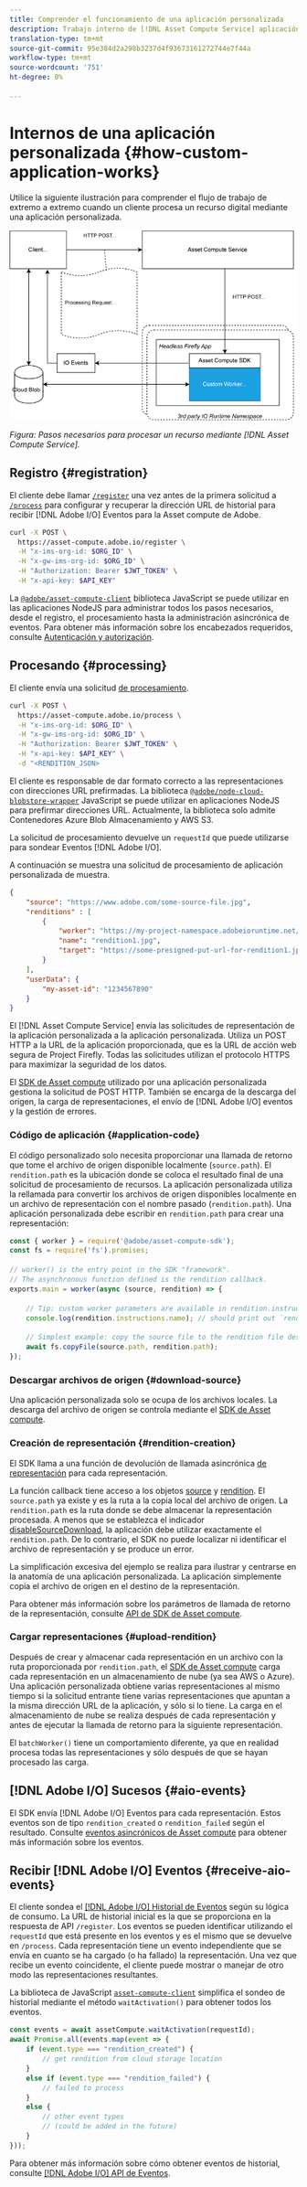 ```yaml
---
title: Comprender el funcionamiento de una aplicación personalizada
description: Trabajo interno de [!DNL Asset Compute Service] aplicación personalizada para ayudarle a comprender cómo funciona.
translation-type: tm+mt
source-git-commit: 95e384d2a298b3237d4f93673161272744e7f44a
workflow-type: tm+mt
source-wordcount: '751'
ht-degree: 0%

---
```



# Internos de una aplicación personalizada {#how-custom-application-works}

Utilice la siguiente ilustración para comprender el flujo de trabajo de extremo a extremo cuando un cliente procesa un recurso digital mediante una aplicación personalizada.

![Flujo de trabajo personalizado de la aplicación](assets/customworker.png)

*Figura: Pasos necesarios para procesar un recurso mediante  [!DNL Asset Compute Service].*

## Registro {#registration}

El cliente debe llamar [`/register`](api.md#register) una vez antes de la primera solicitud a [`/process`](api.md#process-request) para configurar y recuperar la dirección URL de historial para recibir [!DNL Adobe I/O] Eventos para la Asset compute de Adobe.

```sh
curl -X POST \
  https://asset-compute.adobe.io/register \
  -H "x-ims-org-id: $ORG_ID" \
  -H "x-gw-ims-org-id: $ORG_ID" \
  -H "Authorization: Bearer $JWT_TOKEN" \
  -H "x-api-key: $API_KEY"
```

La [`@adobe/asset-compute-client`](https://github.com/adobe/asset-compute-client#usage) biblioteca JavaScript se puede utilizar en las aplicaciones NodeJS para administrar todos los pasos necesarios, desde el registro, el procesamiento hasta la administración asincrónica de eventos. Para obtener más información sobre los encabezados requeridos, consulte [Autenticación y autorización](api.md).

## Procesando {#processing}

El cliente envía una solicitud [de procesamiento](api.md#process-request).

```sh
curl -X POST \
  https://asset-compute.adobe.io/process \
  -H "x-ims-org-id: $ORG_ID" \
  -H "x-gw-ims-org-id: $ORG_ID" \
  -H "Authorization: Bearer $JWT_TOKEN" \
  -H "x-api-key: $API_KEY" \
  -d "<RENDITION_JSON>
```

El cliente es responsable de dar formato correcto a las representaciones con direcciones URL prefirmadas. La biblioteca [`@adobe/node-cloud-blobstore-wrapper`](https://github.com/adobe/node-cloud-blobstore-wrapper#presigned-urls) JavaScript se puede utilizar en aplicaciones NodeJS para prefirmar direcciones URL. Actualmente, la biblioteca solo admite Contenedores Azure Blob Almacenamiento y AWS S3.

La solicitud de procesamiento devuelve un `requestId` que puede utilizarse para sondear Eventos [!DNL Adobe I/O].

A continuación se muestra una solicitud de procesamiento de aplicación personalizada de muestra.

```json
{
    "source": "https://www.adobe.com/some-source-file.jpg",
    "renditions" : [
        {
            "worker": "https://my-project-namespace.adobeioruntime.net/api/v1/web/my-namespace-version/my-worker",
            "name": "rendition1.jpg",
            "target": "https://some-presigned-put-url-for-rendition1.jpg",
        }
    ],
    "userData": {
        "my-asset-id": "1234567890"
    }
}
```

El [!DNL Asset Compute Service] envía las solicitudes de representación de la aplicación personalizada a la aplicación personalizada. Utiliza un POST HTTP a la URL de la aplicación proporcionada, que es la URL de acción web segura de Project Firefly. Todas las solicitudes utilizan el protocolo HTTPS para maximizar la seguridad de los datos.

El [SDK de Asset compute](https://github.com/adobe/asset-compute-sdk#adobe-asset-compute-worker-sdk) utilizado por una aplicación personalizada gestiona la solicitud de POST HTTP. También se encarga de la descarga del origen, la carga de representaciones, el envío de [!DNL Adobe I/O] eventos y la gestión de errores.

<!-- TBD: Add the application diagram. -->

### Código de aplicación {#application-code}

El código personalizado solo necesita proporcionar una llamada de retorno que tome el archivo de origen disponible localmente (`source.path`). El `rendition.path` es la ubicación donde se coloca el resultado final de una solicitud de procesamiento de recursos. La aplicación personalizada utiliza la rellamada para convertir los archivos de origen disponibles localmente en un archivo de representación con el nombre pasado (`rendition.path`). Una aplicación personalizada debe escribir en `rendition.path` para crear una representación:

```javascript
const { worker } = require('@adobe/asset-compute-sdk');
const fs = require('fs').promises;

// worker() is the entry point in the SDK "framework".
// The asynchronous function defined is the rendition callback.
exports.main = worker(async (source, rendition) => {

    // Tip: custom worker parameters are available in rendition.instructions.
    console.log(rendition.instructions.name); // should print out `rendition.jpg`.

    // Simplest example: copy the source file to the rendition file destination so as to transfer the asset as is without processing.
    await fs.copyFile(source.path, rendition.path);
});
```

### Descargar archivos de origen {#download-source}

Una aplicación personalizada solo se ocupa de los archivos locales. La descarga del archivo de origen se controla mediante el [SDK de Asset compute](https://github.com/adobe/asset-compute-sdk#adobe-asset-compute-worker-sdk).

### Creación de representación {#rendition-creation}

El SDK llama a una función de devolución de llamada asincrónica [de representación](https://github.com/adobe/asset-compute-sdk#rendition-callback-for-worker-required) para cada representación.

La función callback tiene acceso a los objetos [source](https://github.com/adobe/asset-compute-sdk#source) y [rendition](https://github.com/adobe/asset-compute-sdk#rendition). El `source.path` ya existe y es la ruta a la copia local del archivo de origen. La `rendition.path` es la ruta donde se debe almacenar la representación procesada. A menos que se establezca el indicador [disableSourceDownload](https://github.com/adobe/asset-compute-sdk#worker-options-optional), la aplicación debe utilizar exactamente el `rendition.path`. De lo contrario, el SDK no puede localizar ni identificar el archivo de representación y se produce un error.

La simplificación excesiva del ejemplo se realiza para ilustrar y centrarse en la anatomía de una aplicación personalizada. La aplicación simplemente copia el archivo de origen en el destino de la representación.

Para obtener más información sobre los parámetros de llamada de retorno de la representación, consulte [API de SDK de Asset compute](https://github.com/adobe/asset-compute-sdk#api-details).

### Cargar representaciones {#upload-rendition}

Después de crear y almacenar cada representación en un archivo con la ruta proporcionada por `rendition.path`, el [SDK de Asset compute](https://github.com/adobe/asset-compute-sdk#adobe-asset-compute-worker-sdk) carga cada representación en un almacenamiento de nube (ya sea AWS o Azure). Una aplicación personalizada obtiene varias representaciones al mismo tiempo si la solicitud entrante tiene varias representaciones que apuntan a la misma dirección URL de la aplicación, y sólo si lo tiene. La carga en el almacenamiento de nube se realiza después de cada representación y antes de ejecutar la llamada de retorno para la siguiente representación.

El `batchWorker()` tiene un comportamiento diferente, ya que en realidad procesa todas las representaciones y sólo después de que se hayan procesado las carga.

## [!DNL Adobe I/O] Sucesos {#aio-events}

El SDK envía [!DNL Adobe I/O] Eventos para cada representación. Estos eventos son de tipo `rendition_created` o `rendition_failed` según el resultado. Consulte [eventos asincrónicos de Asset compute](api.md#asynchronous-events) para obtener más información sobre los eventos.

## Recibir [!DNL Adobe I/O] Eventos {#receive-aio-events}

El cliente sondea el [[!DNL Adobe I/O] Historial de Eventos](https://www.adobe.io/apis/experienceplatform/events/ioeventsapi.html#/Journaling) según su lógica de consumo. La URL de historial inicial es la que se proporciona en la respuesta de API `/register`. Los eventos se pueden identificar utilizando el `requestId` que está presente en los eventos y es el mismo que se devuelve en `/process`. Cada representación tiene un evento independiente que se envía en cuanto se ha cargado (o ha fallado) la representación. Una vez que recibe un evento coincidente, el cliente puede mostrar o manejar de otro modo las representaciones resultantes.

La biblioteca de JavaScript [`asset-compute-client`](https://github.com/adobe/asset-compute-client#usage) simplifica el sondeo de historial mediante el método `waitActivation()` para obtener todos los eventos.

```javascript
const events = await assetCompute.waitActivation(requestId);
await Promise.all(events.map(event => {
    if (event.type === "rendition_created") {
        // get rendition from cloud storage location
    }
    else if (event.type === "rendition_failed") {
        // failed to process
    }
    else {
        // other event types
        // (could be added in the future)
    }
}));
```

Para obtener más información sobre cómo obtener eventos de historial, consulte [[!DNL Adobe I/O] API de Eventos](https://www.adobe.io/apis/experienceplatform/events/ioeventsapi.html#!adobedocs/adobeio-events/master/events-api-reference.yaml).

<!-- TBD:
* Illustration of the controls/data flow.
* Basic overview, in text and not code, of how an application works.
-->
